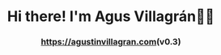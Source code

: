 <h1 align="center">Hi there! I'm Agus Villagrán👋🏽</h1>

<h3 align="center";
  color: rgb(251, 255, 0);"><a href="https://agustinvillagran.com" target="_blank">https://agustinvillagran.com</a>(v0.3)</h3>

